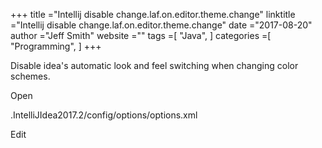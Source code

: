 +++ 
title ="Intellij disable change.laf.on.editor.theme.change" 
linktitle ="Intellij disable change.laf.on.editor.theme.change" 
date ="2017-08-20" 
author ="Jeff Smith"
website ="" 
tags =[ "Java",  ] 
categories =[ "Programming",  ] 
+++ 

Disable  idea's automatic look and feel switching when changing color schemes.

Open 

.IntelliJIdea2017.2/config/options/options.xml

Edit

<property name="change.laf.on.editor.theme.change" value="false" />

 

